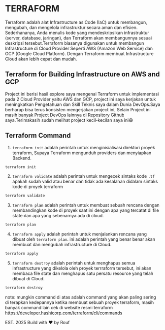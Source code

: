 # TERRAFORM
Terraform adalah alat Infrastructure as Code (IaC) untuk membangun, mengubah, dan mengelola infrastruktur secara aman dan efisien. Sederhananya, Anda menulis kode yang mendeskripsikan infrastruktur (server, database, jaringan), dan Terraform akan membangunnya sesuai deskripsi tersebut.Terraform biasanya digunakan untuk membangun Infrastructure di Cloud Provider Seperti AWS (Amazon Web Service) dan GCP (Google Cloud Platform). Dengan Terraform membuat Infrastructure Cloud akan lebih cepat dan mudah.

## Terraform for Building Infrastructure on AWS and GCP
Project ini berisi hasil explore saya mengenai Terraform untuk implementasi pada 2 Cloud Provider yaitu AWS dan GCP, project ini saya kerjakan untuk meningkatkan Pengetahuan dan Skill Teknis saya dalam Dunia DevOps.Saya berharap bisa terus konsisten mengerjakan project ini, Selain Project ini masih banyak Project DevOps lainnya di Repository Github saya.Terimakasih sudah melihat project kecil-kecilan saya ini😃

## Terraform Command

1. `terraform init` adalah perintah untuk menginisialisasi direktori proyek terraform, Supaya Terraform mengunduh providers dan menyiapkan Backend.
```bash
terraform init
```

2. `terraform validate` adalah perintah untuk mengecek sintaks kode `.tf` apakah sudah valid atau benar dan tidak ada kesalahan didalam sintaks kode di proyek terraform
```bash
terraform validate
```

3. `terraform plan` adalah perintah untuk membuat sebuah rencana dengan membandingkan kode di proyek saat ini dengan apa yang tercatat di file state dan apa yang sebenarnya ada di cloud.
```bash
terraform plan
```

4. `terraform apply` adalah perintah untuk menjalankan rencana yang dibuat oleh `terraform plan`. ini adalah perintah yang benar benar akan membuat dan mengubah infrastructure di Cloud.
```bash
terraform apply
```

5. `terraform destroy` adalah perintah untuk menghapus semua infrastructure yang dikelola oleh proyek terrraform tersebut, ini akan membaca file state dan menghapus satu persatu resource yang telah dibuat di Cloud.
```bash
terraform destroy
```
note: mungkin command di atas adalah command yang akan paling sering di terapkan kedepannya ketika membuat sebuah proyek terraform, masih banyak command lain cek di website resmi terraform https://developer.hashicorp.com/terraform/cli/commands 

EST. 2025 Build with ❤️ by Rouf
